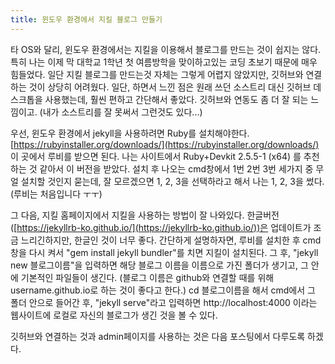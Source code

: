 ```yaml
---
title: 윈도우 환경에서 지킬 블로그 만들기
---
```


타 OS와 달리, 윈도우 환경에서는 지킬을 이용해서 블로그를 만드는 것이 쉽지는 않다.
특히 나는 이제 막 대학교 1학년 첫 여름방학을 맞이하고있는 코딩 초보기 때문에 매우 힘들었다.
일단 지킬 블로그를 만드는것 자체는 그렇게 어렵지 않았지만, 깃허브와 연결하는 것이 상당히 어려웠다.
일단, 하면서 느낀 점은 원래 쓰던 소스트리 대신 깃허브 데스크톱을 사용했는데, 훨씬 편하고 간단해서 좋았다.
깃허브와 연동도 좀 더 잘 되는 느낌이고. (내가 소스트리를 잘 못써서 그런것도 있다...)

우선, 윈도우 환경에서 jekyll을 사용하려면 Ruby를 설치해야한다. 
[https://rubyinstaller.org/downloads/](https://rubyinstaller.org/downloads/) 이 곳에서 루비를 받으면 된다.
나는 사이트에서 Ruby+Devkit 2.5.5-1 (x64) 를 추천하는 것 같아서 이 버전을 받았다.
설치 후 나오는 cmd창에서 1번 2번 3번 세가지 중 무얼 설치할 것인지 묻는데, 잘 모르겠으면 1, 2, 3을 선택하라고 해서
나는 1, 2, 3을 썼다. (루비는 처음입니다 ㅜㅜ)

그 다음, 지킬 홈페이지에서  지킬을 사용하는 방법이 잘 나와있다.
한글버전 ([https://jekyllrb-ko.github.io/](https://jekyllrb-ko.github.io/))은 업데이트가 조금 느리긴하지만, 한글인 것이 너무 좋다.
간단하게 설명하자면, 루비를 설치한 후 cmd창을 다시 켜서 "gem install jekyll bundler"를 치면 지킬이 설치된다.
그 후, "jekyll new 블로그이름"을 입력하면 해당 블로그 이름을 이름으로 가진 폴더가 생기고, 그 안에 기본적인 파일들이 생긴다.
(블로그 이름은 github와 연결할 때를 위해 username.github.io로 하는 것이 좋다고 한다.)
cd 블로그이름을 해서 cmd에서 그 폴더 안으로 들어간 후, "jekyll serve"라고 입력하면
http://localhost:4000 이라는 웹사이트에 로컬로 자신의 블로그가 생긴 것을 볼 수 있다.

깃허브와 연결하는 것과 admin페이지를 사용하는 것은 다음 포스팅에서 다루도록 하겠다.